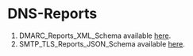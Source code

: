 # DNS-Reports

1. DMARC_Reports_XML_Schema available [here](https://arckone-webntech.github.io/DNS-Reports/DMARC_Reports_XML_Schema.xsd).
2. SMTP_TLS_Reports_JSON_Schema available [here](https://arckone-webntech.github.io/DNS-Reports/SMTP_TLS_Reports_JSON_Schema.json).
